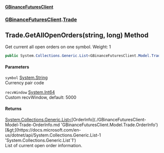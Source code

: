 #### [GBinanceFuturesClient](./index.md 'index')
### [GBinanceFuturesClient](./GBinanceFuturesClient.md 'GBinanceFuturesClient').[Trade](./GBinanceFuturesClient-Trade.md 'GBinanceFuturesClient.Trade')
## Trade.GetAllOpenOrders(string, long) Method
Get current all open orders on one symbol. Weight: 1  
```csharp
public System.Collections.Generic.List<GBinanceFuturesClient.Model.Trade.OrderInfo> GetAllOpenOrders(string symbol, long recvWindow=5000L);
```
#### Parameters
<a name='GBinanceFuturesClient-Trade-GetAllOpenOrders(string_long)-symbol'></a>
`symbol` [System.String](https://docs.microsoft.com/en-us/dotnet/api/System.String 'System.String')  
Currency pair code  
  
<a name='GBinanceFuturesClient-Trade-GetAllOpenOrders(string_long)-recvWindow'></a>
`recvWindow` [System.Int64](https://docs.microsoft.com/en-us/dotnet/api/System.Int64 'System.Int64')  
Custom recvWindow, default: 5000  
  
#### Returns
[System.Collections.Generic.List&lt;](https://docs.microsoft.com/en-us/dotnet/api/System.Collections.Generic.List-1 'System.Collections.Generic.List`1')[OrderInfo](./GBinanceFuturesClient-Model-Trade-OrderInfo.md 'GBinanceFuturesClient.Model.Trade.OrderInfo')[&gt;](https://docs.microsoft.com/en-us/dotnet/api/System.Collections.Generic.List-1 'System.Collections.Generic.List`1')  
List of current open order information.  
